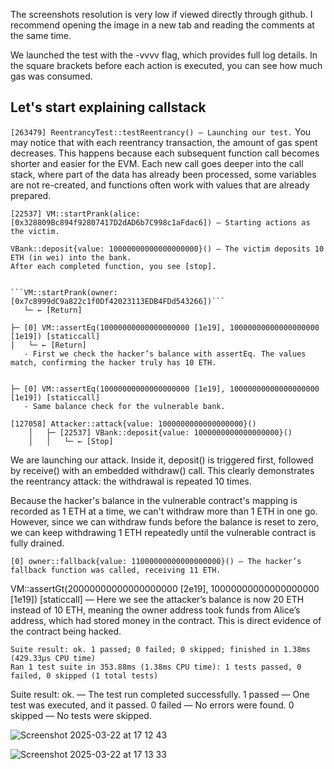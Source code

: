 The screenshots resolution is very low if viewed directly through github. I recommend opening the image in a new tab and reading the comments at the same time.

We launched the test with the -vvvv flag, which provides full log details. In the square brackets before each action is executed, you can see how much gas was consumed.

## Let's start explaining callstack
```[263479] ReentrancyTest::testReentrancy() – Launching our test.```
You may notice that with each reentrancy transaction, the amount of gas spent decreases.
This happens because each subsequent function call becomes shorter and easier for the EVM.
Each new call goes deeper into the call stack, where part of the data has already been processed, some variables are not re-created, and functions often work with values that are already prepared.
```text
[22537] VM::startPrank(alice: [0x328809Bc894f92807417D2dAD6b7C998c1aFdac6]) – Starting actions as the victim.
```
```text
VBank::deposit{value: 10000000000000000000}() – The victim deposits 10 ETH (in wei) into the bank.
After each completed function, you see [stop].


```VM::startPrank(owner: [0x7c8999dC9a822c1f0Df42023113EDB4FDd543266])```
   └─ ← [Return]
```

    ├─ [0] VM::assertEq(10000000000000000000 [1e19], 10000000000000000000 [1e19]) [staticcall]
    │   └─ ← [Return]
       - First we check the hacker’s balance with assertEq. The values match, confirming the hacker truly has 10 ETH.


    ├─ [0] VM::assertEq(10000000000000000000 [1e19], 10000000000000000000 [1e19]) [staticcall]
       - Same balance check for the vulnerable bank. 

```text
[127058] Attacker::attack{value: 1000000000000000000}()
    │   ├─ [22537] VBank::deposit{value: 1000000000000000000}()
    │   │   └─ ← [Stop]
```
We are launching our attack. Inside it, deposit() is triggered first, followed by receive() with an embedded withdraw() call. This clearly demonstrates the reentrancy attack: the withdrawal is repeated 10 times. 

Because the hacker's balance in the vulnerable contract's mapping is recorded as 1 ETH at a time, we can't withdraw more than 1 ETH in one go. However, since we can withdraw funds before the balance is reset to zero, we can keep withdrawing 1 ETH repeatedly until the vulnerable contract is fully drained.
```text
[0] owner::fallback{value: 11000000000000000000}() — The hacker’s fallback function was called, receiving 11 ETH.
```
VM::assertGt(20000000000000000000 [2e19], 10000000000000000000 [1e19]) [staticcall] — Here we see the attacker’s balance is now 20 ETH instead of 10 ETH, meaning the owner address took funds from Alice’s address, which had stored money in the contract. This is direct evidence of the contract being hacked.
```text
Suite result: ok. 1 passed; 0 failed; 0 skipped; finished in 1.38ms (429.33µs CPU time)
Ran 1 test suite in 353.88ms (1.38ms CPU time): 1 tests passed, 0 failed, 0 skipped (1 total tests)
```
Suite result: ok. — The test run completed successfully.
1 passed — One test was executed, and it passed.
0 failed — No errors were found.
0 skipped — No tests were skipped.







       







![Screenshot 2025-03-22 at 17 12 43](https://github.com/user-attachments/assets/b69f654a-a34e-4a74-b9f6-1bafb163a162)

![Screenshot 2025-03-22 at 17 13 33](https://github.com/user-attachments/assets/c4feaf1d-67a5-4227-95dc-db248d3e95f2)
